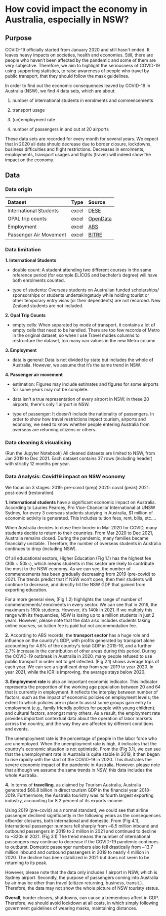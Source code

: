 # How covid impact the economy in Australia, especially in NSW?

## Purpose
COVID-19 officially started from January 2020 and still hasn't ended. It leaves heavy impacts on societies, health and economies. Still, there are people who haven’t been affected by the pandemic and some of them are very subjective. Therefore, we aim to highlight the seriousness of COVID-19 using supporting statistics, to raise awareness of people who travel by public transport, that they should follow the mask guidelines.

In order to find out the economic consequences leaved by COVID-19 in Australia
(NSW), we find 4 data sets, which are about:

1. number of international students in enrolments and commencements

2. transport usage
 
3. (un)employment rate
 
4. number of passengers in and out at 20 airports
   
These data sets are recorded for every month for several years. We expect that in 2020 all data should decrease due to border closure, lockdowns, business difficulties and flight restrictions. Decreases in enrolments, employments, transport usages and flights (travel) will indeed show the impact on the economy.

## Data

### Data origin

| Dataset   | Type | Source  | 
| :-------- | :--: | :------ |
| International Students| excel | [DESE](https://www.education.gov.au/resources/international-education-data-and-research)| 
| OPAL trip counts | excel | [OpenData](https://opendata.transport.nsw.gov.au/user/logindestination=node/10468) | 
| Employment | excel | [ABS](https://www.abs.gov.au/statistics/labour/employment-and-unemployment/labour-force-australia/jul-2022) |
| Passenger Air Movement | excel | [BITRE](https://data.gov.au/dataset/ds-dga-cc5d888f-5850-47f3-815d-08289b22f5a8/details)|

### Data limitation
**1. International Students**

- double count: A student attending two different courses in the same reference period (for example ELICOS and bachelor’s degree) will have both enrolments counted.

- type of students: Overseas students on Australian funded scholarships/ sponsorships or students undertakingstudy while holding tourist or other temporary entry visas (or their dependents) are not recorded. New Zealand students are not included.

**2. Opal Trip Counts**

- empty cells: When separated by mode of transport, it contains a lot of empty cells that need to be handled. There are too few records of Metro in the original dataset, so when I use Travel modes columns to restructure the dataset, too many nan values in the new Metro column.

**3. Employment**

- data is general: Data is not divided by state but includes the whole of Australia. However, we assume that it’s the same trend in NSW.

**4. Passenger air movement**

- estimation: Figures may include estimates and figures for some airports for some years may not be complete.

- data isn't a true representation of every airport in NSW: in these 20 airports, there's only 1 airport in NSW.

- type of passenger: It doesn’t include the nationality of passengers. In order to show how travel restrictions impact tourism, airports and economy, we need to know whether people entering Australia from overseas are returning citizens or others.

### Data cleaning & visualising
(Run the Jupyter Notebook)
All cleaned datasets are limited to NSW, from Jan 2019 to Dec 2021. Each dataset contains 37 rows (including header) with strictly 12 months per year. 

### Data Analysis: Covid19 impact on NSW economy
We focus on 3 stages:
2019: pre-covid (prep)
2020: covid (peak)
2021: post-covid (restoration)

**1. International students** have a significant economic impact on Australia. According to Lauries Pearcey, Pro Vice-Chancellor International at UNSW Sydney, for every 3 overseas students studying in Australia, $1 million of economic activity is generated. This includes tuition fees, rent, bills, etc.…

When Australia decides to close their border in Mar 2020 for COVID, many students decide to return to their countries. From Mar 2020 to Dec 2021, Australia remains closed. During the pandemic, many families became financially unstable. Therefore, the number of overseas students in Australia continues to drop (including NSW).

Of all educational sectors, Higher Education (Fig 1.1) has the highest fee (30k ~ 50k~), which means students in this sector are likely to contribute the most to the NSW economy. As we can see, the number of commencements has been gradually decreasing from 2019 (pre-covid) to 2021. The trends predict that if NSW won’t open, then their students will continue to decrease, and directly hit the NSW GDP that gained from exporting education.

For a more general view, (Fig 1.2) highlights the range of number of commencements/ enrolments in every sector. We can see that in 2019, the maximum is 160k students. However, it’s 140k in 2021. If we multiply this range with its frequencies, NSW is losing up to a million students in just 2 years. However, please note that the data also includes students taking online courses, so tuition fee is paid but not accommodation fee.

**2.** According to ABS records, the **transport sector** has a huge role and influence on the country's GDP, with profits generated by transport alone accounting for 4.6% of the country's total GDP in 2015-16, and a further 2.7% increase in the contribution of other areas during this period. During the COVID-19 outbreak in Australia in 2020, many people refused to use public transport in order not to get infected. (Fig 2.1) shows average trips of each year. We can see a significant drop from year 2019 to year 2020. In year 2021, while the ICR is improving, the avarage stays below 2020.

**3. Employment rate** is also an important economic indicator. This indicator represents the proportion of the working age population between 20 and 64 that is currently in employment. It reflects the interplay between number of factors, such as the impact of economic policies on employment levels; the extent to which policies are in place to assist some groups gain entry to employment (e.g., family friendly policies for people with young children); and cultural factors, amongst many others. As a result, the employment rate provides important contextual data about the operation of labor markets across the country, and the way they are affected by different conditions and events.

The unemployment rate is the percentage of people in the labor force who are unemployed. When the unemployment rate is high, it indicates that the country's economic situation is not optimistic. From the (Fig 3.1), we can see that the unemployment rate in Australia is quite stable in 2019, it then began to rise rapidly with the start of the COVID-19 in 2020. This illustrates the severe economic impact of the pandemic in Australia. However. please note that although we assume the same trends in NSW, this data includes the whole Australia.

**4.** In terms of **travelling**, as claimed by Tourism Australia, Australia generated $60.8 billion in direct tourism GDP in the financial year 2018-2019. Furthermore, the Australia touristry was its fourth largest exporting industry, accounting for 8.2 percent of its exports income.

Using 2019 (pre-covid) as a normal standard, we could see that airline passenger declined significantly in the following years as the consequences ofborder closures, both international and domestic. From (Fig 4.1), International passenger numbers fell sharply from ~8.5 million inbound and outbound passengers in 2019 to 2 million in 2021 and continued
to decline to ~320k in 2021. (Fig 3.1) The trend means the number of international passengers may continue to decrease if the COVID-19 pandemic continues to outburst. Domestic passenger numbers also fell drastically from ~13.7 million inbound and outbound passengers in 2019 to nearly 4 million in 2020. The decline has been stabilized in 2021 but does not seem to be returning to its peak. 

However, please note that the data only includes 1 airport in NSW, which is Sydney airport. Secondly, the purpose of passengers coming into Australia by air may be other than travel (citizen returning, business, transit.). Therefore, the data may not show the whole picture of NSW touristy status.

**Overall**, border closers, shutdowns, can cause a tremendous affect in GDP. Therefore, we should avoid lockdown at all costs, in which simply following government guidelines of wearing masks, maintaining distances.





